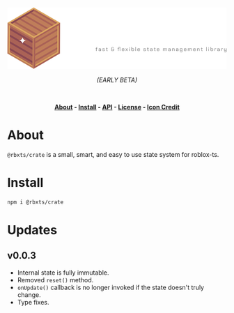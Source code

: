 <br>
<p align="center">
<img src="./docs/images/CLogo.png" alt="Crate">
</P>
<p align="center">
<i>(EARLY BETA)</i>
</p>

<br>

<p align="center">
<b>
<a href="https://neohertz.dev/docs/crate/about">About</a>
<a> - </a>
<a href="https://neohertz.dev/docs/crate/install">Install</a>
<a> - </a>
<a href="https://neohertz.dev/docs/crate/api">API</a>
<a> - </a>
<a href="https://www.mit.edu/~amini/LICENSE.md">License</a>
<a> - </a>
<a href="https://www.flaticon.com/free-icons/wooden-box">Icon Credit</a>
</b>
</p>


# About
`@rbxts/crate` is a small, smart, and easy to use state system for roblox-ts.<br>

# Install
```bash
npm i @rbxts/crate
```

# Updates

## v0.0.3
- Internal state is fully immutable.
- Removed `reset()` method.
- `onUpdate()` callback is no longer invoked if the state doesn't truly change.
- Type fixes.